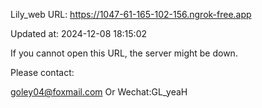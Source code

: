 Lily_web URL: https://1047-61-165-102-156.ngrok-free.app

Updated at: 2024-12-08 18:15:02

If you cannot open this URL, the server might be down.

Please contact: 

goley04@foxmail.com Or Wechat:GL_yeaH